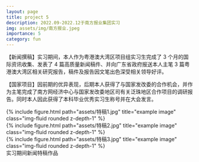 ```yaml
---
layout: page
title: project 5
description: 2022.09-2022.12于南方报业集团实习
img: assets/img/南方报业.jpeg
importance: 5
category: fun
---
```


【新闻撰稿】实习期间，本人作为粤港澳大湾区项目组实习生完成了 3 个月的国际资讯收集、发表了 4 篇高质量新闻稿件、并向广东省政府报送本人主笔 3 篇粤港澳大湾区相关研究报告，稿件及报告因文笔出色深受相关领导好评。

【国家项目】因前期的优异表现，后期本人获得了与国家发改委的合作机会，并作为主笔完成了南方网经济中心与国家发改委地区司有关泛珠地区合作项目的调研报告。同时本人因此获得了本科毕业优秀实习生称号并在大会发言。

<div class="row">
    <div class="col-sm mt-3 mt-md-0">
        {% include figure.html path="assets/特稿1.jpg" title="example image" class="img-fluid rounded z-depth-1" %}
    </div>
    <div class="col-sm mt-3 mt-md-0">
        {% include figure.html path="assets/特稿2.jpg" title="example image" class="img-fluid rounded z-depth-1" %}
    </div>
    <div class="col-sm mt-3 mt-md-0">
        {% include figure.html path="assets/特稿3.jpg" title="example image" class="img-fluid rounded z-depth-1" %}
    </div>
</div>
<div class="caption">
    实习期间新闻特稿作品
</div>
